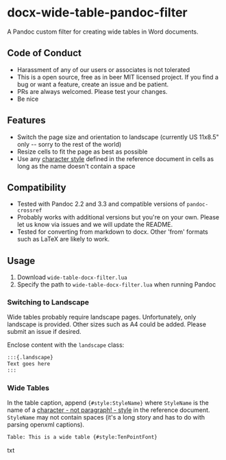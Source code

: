 # docx-wide-table-pandoc-filter

A Pandoc custom filter for creating wide tables in Word documents.

## Code of Conduct

- Harassment of any of our users or associates is not tolerated
- This is a open source, free as in beer MIT licensed project. If you find a bug or want a feature, create an issue and be patient.
- PRs are always welcomed. Please test your changes.
- Be nice

## Features

- Switch the page size and orientation to landscape (currently US 11x8.5" only -- sorry to the rest of the world)
- Resize cells to fit the page as best as possible
- Use any [character style](https://bettersolutions.com/word/styles/character-styles.htm) defined in the reference document in cells as long as the name doesn't contain a space

## Compatibility

- Tested with Pandoc 2.2 and 3.3 and compatible versions of `pandoc-crossref`
- Probably works with additional versions but you're on your own. Please let us know via issues and we will update the README.
- Tested for converting from markdown to docx. Other 'from' formats such as LaTeX are likely to work.

## Usage

1. Download `wide-table-docx-filter.lua`
2. Specify the path to `wide-table-docx-filter.lua` when running Pandoc

### Switching to Landscape

Wide tables probably require landscape pages. Unfortunately, only landscape is provided. Other sizes such as A4 could be added. Please submit an issue if desired.

Enclose content with the `landscape` class:

```txt
:::{.landscape}
Text goes here
:::
```

### Wide Tables

In the table caption, append `{#style:StyleName}` where `StyleName` is the name of a [character - not paragraph! - style](https://bettersolutions.com/word/styles/character-styles.htm) in the reference document. `StyleName` may not contain spaces (it's a long story and has to do with parsing openxml captions).

```txt
Table: This is a wide table {#style:TenPointFont}
```
txt
